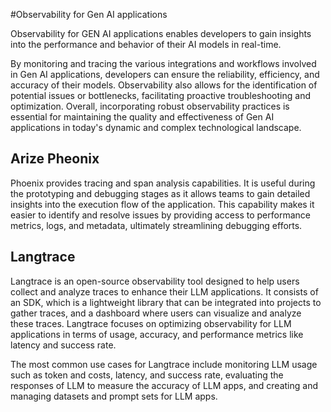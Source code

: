 #Observability for Gen AI applications

Observability for GEN AI applications enables developers to gain insights into the performance and behavior of their AI models in real-time. 

By monitoring and tracing the various integrations and workflows involved in Gen AI applications, developers can ensure the reliability, efficiency, and accuracy of their models. Observability also allows for the identification of potential issues or bottlenecks, facilitating proactive troubleshooting and optimization. Overall, incorporating robust observability practices is essential for maintaining the quality and effectiveness of Gen AI applications in today's dynamic and complex technological landscape.

## Arize Pheonix
Phoenix provides tracing and span analysis capabilities. It is useful during the prototyping and debugging stages as it allows teams to gain detailed insights into the execution flow of the application. This capability makes it easier to identify and resolve issues by providing access to performance metrics, logs, and metadata, ultimately streamlining debugging efforts.

## Langtrace
Langtrace is an open-source observability tool designed to help users collect and analyze traces to enhance their LLM applications. It consists of an SDK, which is a lightweight library that can be integrated into projects to gather traces, and a dashboard where users can visualize and analyze these traces. Langtrace focuses on optimizing observability for LLM applications in terms of usage, accuracy, and performance metrics like latency and success rate.

The most common use cases for Langtrace include monitoring LLM usage such as token and costs, latency, and success rate, evaluating the responses of LLM to measure the accuracy of LLM apps, and creating and managing datasets and prompt sets for LLM apps.